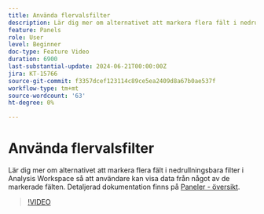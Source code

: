 ```yaml
---
title: Använda flervalsfilter
description: Lär dig mer om alternativet att markera flera fält i nedrullningsbara filter i Analysis Workspace så att användare kan visa data från något av de markerade fälten.
feature: Panels
role: User
level: Beginner
doc-type: Feature Video
duration: 6900
last-substantial-update: 2024-06-21T00:00:00Z
jira: KT-15766
source-git-commit: f3357dcef123114c89ce5ea2409d8a67b0ae537f
workflow-type: tm+mt
source-wordcount: '63'
ht-degree: 0%

---
```



# Använda flervalsfilter

Lär dig mer om alternativet att markera flera fält i nedrullningsbara filter i Analysis Workspace så att användare kan visa data från något av de markerade fälten. Detaljerad dokumentation finns på [Paneler - översikt](https://experienceleague.adobe.com/sv/docs/analytics/analyze/analysis-workspace/panels/panels#static-drop-down-segments).

>[!VIDEO](https://video.tv.adobe.com/v/3439934/?learn=on&captions=swe)
